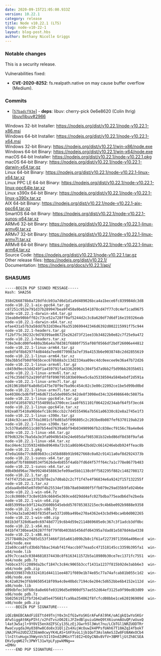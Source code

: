 ```yaml
---
date: 2020-09-15T21:05:00.933Z
version: 10.22.1
category: release
title: Node v10.22.1 (LTS)
slug: node-v10-22-1
layout: blog-post.hbs
author: Bethany Nicolle Griggs
---
```


### Notable changes

This is a security release.

Vulnerabilities fixed:

- **CVE-2020-8252**: fs.realpath.native on may cause buffer overflow (Medium).

### Commits

- [[`57badcf93e`](https://github.com/nodejs/node/commit/57badcf93e)] - **deps**: libuv: cherry-pick 0e6e8620 (Colin Ihrig) [libuv/libuv#2966](https://github.com/libuv/libuv/pull/2966)

Windows 32-bit Installer: https://nodejs.org/dist/v10.22.1/node-v10.22.1-x86.msi \
Windows 64-bit Installer: https://nodejs.org/dist/v10.22.1/node-v10.22.1-x64.msi \
Windows 32-bit Binary: https://nodejs.org/dist/v10.22.1/win-x86/node.exe \
Windows 64-bit Binary: https://nodejs.org/dist/v10.22.1/win-x64/node.exe \
macOS 64-bit Installer: https://nodejs.org/dist/v10.22.1/node-v10.22.1.pkg \
macOS 64-bit Binary: https://nodejs.org/dist/v10.22.1/node-v10.22.1-darwin-x64.tar.gz \
Linux 64-bit Binary: https://nodejs.org/dist/v10.22.1/node-v10.22.1-linux-x64.tar.xz \
Linux PPC LE 64-bit Binary: https://nodejs.org/dist/v10.22.1/node-v10.22.1-linux-ppc64le.tar.xz \
Linux s390x 64-bit Binary: https://nodejs.org/dist/v10.22.1/node-v10.22.1-linux-s390x.tar.xz \
AIX 64-bit Binary: https://nodejs.org/dist/v10.22.1/node-v10.22.1-aix-ppc64.tar.gz \
SmartOS 64-bit Binary: https://nodejs.org/dist/v10.22.1/node-v10.22.1-sunos-x64.tar.xz \
ARMv6 32-bit Binary: https://nodejs.org/dist/v10.22.1/node-v10.22.1-linux-armv6l.tar.xz \
ARMv7 32-bit Binary: https://nodejs.org/dist/v10.22.1/node-v10.22.1-linux-armv7l.tar.xz \
ARMv8 64-bit Binary: https://nodejs.org/dist/v10.22.1/node-v10.22.1-linux-arm64.tar.xz \
Source Code: https://nodejs.org/dist/v10.22.1/node-v10.22.1.tar.gz \
Other release files: https://nodejs.org/dist/v10.22.1/ \
Documentation: https://nodejs.org/docs/v10.22.1/api/

### SHASUMS

```
-----BEGIN PGP SIGNED MESSAGE-----
Hash: SHA256

358d266878b8a728dfdcb93a7d6d1d1a9d489026bca4a1bece6fc839984dc3d8  node-v10.22.1-aix-ppc64.tar.gz
c87251c952e791d37b289947bea9f450a9beb541078cd47f77c0c4ef1cad9675  node-v10.22.1-darwin-x64.tar.gz
15eab0e90bbff02c73ce52a728ff0af5244d2c3c8a620df7d6df16e159326eab  node-v10.22.1-darwin-x64.tar.xz
efae431a57b3a58dd7b32d30ea76a3510699442346d6392d002215991f75c944  node-v10.22.1-headers.tar.gz
f12bf75c30232c9d78399ae86725e262d73f21ee33b34822b0e82c7f25e9a472  node-v10.22.1-headers.tar.xz
f38e3e8cd00fe480a3b6a4a78d381f6880f755af08f0566df2bdf26006e44812  node-v10.22.1-linux-arm64.tar.gz
ee8df4f8b8297f4d844da7ee00770983a7ef39a4153b6e9038748c2dd2855619  node-v10.22.1-linux-arm64.tar.xz
30a3bb5d7b0df665bcec678b88a3c13d2334aa09ec4dc0eecee9e36a47b72d26  node-v10.22.1-linux-armv6l.tar.gz
c8459d9ec63dd249f1a459791fa433626963c304f5d7a9bb2f5d99bb2035b651  node-v10.22.1-linux-armv6l.tar.xz
e276c358d752a199fdff8f090795103b699ee5c6a35338504a584bebdf2d591a  node-v10.22.1-linux-armv7l.tar.gz
e2819610b8f6a8d6d1475e78f9e7ba96c454c02c3e00c22092ce1be5d99bd0bd  node-v10.22.1-linux-armv7l.tar.xz
be40386cbd6f9f346d6715a5de0985c942de8f3098ed34c3264986640c50875a  node-v10.22.1-linux-ppc64le.tar.gz
d439f410587852f55489b5a3700cec1aa0f651101f06422d234abf64f5f3ecd4  node-v10.22.1-linux-ppc64le.tar.xz
b92ea075410a96b6efc18c06ccb2c7d4555496a7b561a06330c82e8a2745e1f3  node-v10.22.1-linux-s390x.tar.gz
4184c92caec877da1001c5f6d03a5f096805c2c203be8b087fef6370119ab210  node-v10.22.1-linux-s390x.tar.xz
3c5378a6d9511c807b54ed7639a6bf94b03490906fb2c838ecf9156c78a4e0e6  node-v10.22.1-linux-x64.tar.gz
079d6329c7ba5da3e3fa0949b543e24e605daf985381b32ebd86df8d38f9afa6  node-v10.22.1-linux-x64.tar.xz
0acd4e4c3235932488e89640a72cb1a86b9642bdd2c6614246ebdb924ffeac8b  node-v10.22.1.pkg
d7e0a168e77c8d69b83cc245b888b91b9827668c0a02c91411a0af8d2924373b  node-v10.22.1-sunos-x64.tar.gz
ab86af7bf88860534f5626de4b855f4a6b7fd6d4f57ff64c7a1c778e8677b483  node-v10.22.1-sunos-x64.tar.xz
d0b49dd96ac70e99240458863efe09ae5bb1138c0ff582295f882c1482708172  node-v10.22.1.tar.gz
f47f4725dcae137b26f8e2a7d0ab2c2c7f1f47e4f96834e6a9242f157132255f  node-v10.22.1.tar.xz
a5daa4bd045e07d9df4b25534ef38b78a694600f5ffb079e29ad35b9fa924b6e  node-v10.22.1-win-x64.7z
2cc8c0080cf3c8e91b9c66845e369cedd29dd4afc027bdba775eadb6d7e2beda  node-v10.22.1-win-x64.zip
4d853999acb9f124a35600b545ebdd570785383215ec9c4b6be092b9888e9358  node-v10.22.1-win-x86.7z
37e34a3a3a02465f835dfae5372d0ba49be270a4362e43cbd94bca4b0d002265  node-v10.22.1-win-x86.zip
881b3df328d6ae0c69748d7719c6b4d59e2114869605e0c367c3f1adcb3df0bc  node-v10.22.1-x64.msi
841bf4730bea426287ff0f79f0b403bb5456dfd64395a7dad81e5878d4da4338  node-v10.22.1-x86.msi
2577840b2e2f685d153f3466f1b5a661d09b2b8c1f61af22739713566a496ecd  win-x64/node.exe
22a69cca8fcd3b6b7bbac34abf41f4accb977eaa5c471518145cc3359b395fa1  win-x64/node.lib
a39c7ccaa3c03846810374438c8f6163411572b5a18980b30ce7ec1371fc7551  win-x64/node_pdb.7z
7ebbce37cc2089da2bcf1847c3c84c9065b3ccf1431a1237f815b92de3abb6e3  win-x64/node_pdb.zip
dbb0339837db3324101d44111ee4871f089e1b74e85c77a74afcab81b055c1d2  win-x86/node.exe
9c42a029e3f6b96505418f09a4c0e40bdc7194c6e204c5d652bbe6b4152e112d  win-x86/node.lib
d09dbfec3df60c8a8e66fe03196d5e0900df57ae552d64ef3125a9f90ed83d09  win-x86/node_pdb.7z
5b02561912fbf2642a85e475681fca9ba354062f8fcfcd08bbe1ce620196909d  win-x86/node_pdb.zip
-----BEGIN PGP SIGNATURE-----

iQEzBAEBCAAdFiEETtd49TnjY0x3nIfG1wYoSKGrAFwFAl9hK/oACgkQ1wYoSKGr
AFw5iggAt6KpPIht/x2FdTvszO62EiJFZedBlpuiuGHeQ9tX6iunmAUuQP/wUuxQ
l4at3w5ajl+9Y0VI5enXdZFSCy135LzEjJGwrh5l3Wut7nu/LCbTGl1NRZUODTRr
RwaCvygdaJHyO38hw8Cdo8x31QljZs4XujWcOuwZ44PPsfUAh67T10AZqI4fbokT
iNAJPno2UDZJZ3Emm0cwyYK4LAS+SXFXvoL1jb1QoT3AslmAeSJZw8FU8AWxOCb4
llnIttuHugx3hWynVc5I1tDndZdMGsYTl0I2+EOyCN8v8VfV+3BMFljGtZh8CSEA
EKvSyqW627c3PWYl31wYpLFypwkMNg==
=EMHv
-----END PGP SIGNATURE-----

```
